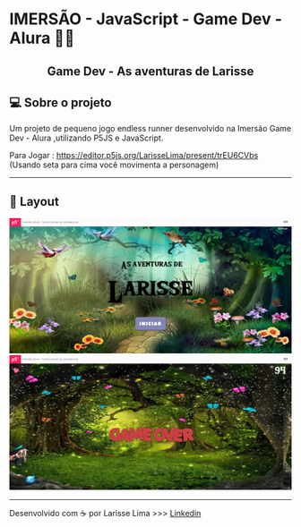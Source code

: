 
# IMERSÃO - JavaScript - Game Dev - Alura :woman_technologist:

<h2 align="center"> Game Dev - As aventuras de Larisse </h2>

## 💻 Sobre o projeto
Um projeto de pequeno jogo endless runner desenvolvido na Imersão Game Dev - Alura ,utilizando  P5JS e JavaScript.
  
 Para Jogar : https://editor.p5js.org/LarisseLima/present/trEU6CVbs (Usando seta para cima você movimenta a personagem)
  
---

## 🎨 Layout

<img src="prints/print1.png">
<img src="prints/print2.png">

---


Desenvolvido com :coffee: por Larisse Lima >>> [Linkedin](https://www.linkedin.com/in/larisselima/)







